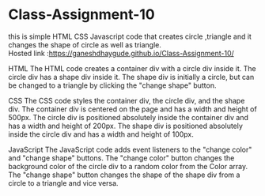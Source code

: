 # Class-Assignment-10
this is simple HTML CSS Javascript code that creates circle ,triangle and it changes the shape of circle as well as triangle.\
Hosted link :https://ganeshdhaygude.github.io/Class-Assignment-10/

HTML
The HTML code creates a container div with a circle div inside it. The circle div has a shape div inside it.
The shape div is initially a circle, but can be changed to a triangle by clicking the "change shape" button.


CSS
The CSS code styles the container div, the circle div, and the shape div. The container div is centered on the page and has a width and height of 500px. 
The circle div is positioned absolutely inside the container div and has a width and height of 200px. The shape div is positioned absolutely
inside the circle div and has a width and height of 100px.

JavaScript
The JavaScript code adds event listeners to the "change color" and "change shape" buttons. 
The "change color" button changes the background color of the circle div to a random color from the Color array. 
The "change shape" button changes the shape of the shape div from a circle to a triangle and vice versa.
